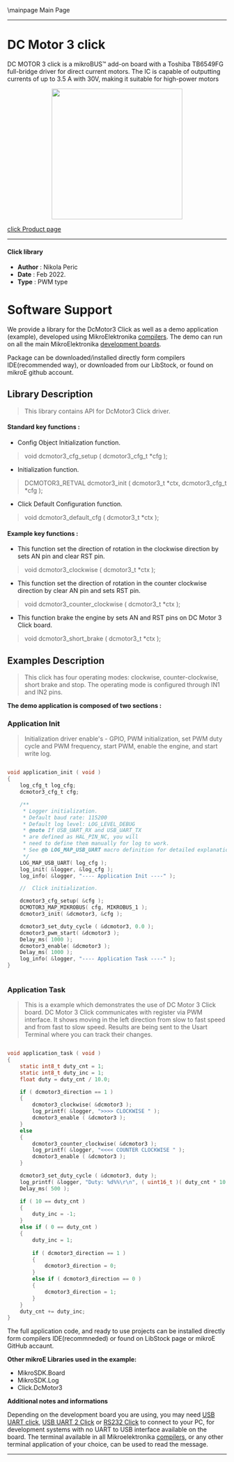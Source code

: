 \mainpage Main Page
 
---
# DC Motor 3 click

DC MOTOR 3 click is a mikroBUS™ add-on board with a Toshiba TB6549FG full-bridge driver for direct current motors. The IC is capable of outputting currents of up to 3.5 A with 30V, making it suitable for high-power motors

<p align="center">
  <img src="https://download.mikroe.com/images/click_for_ide/dcmotor3_click.png" height=300px>
</p>

[click Product page](https://www.mikroe.com/dc-motor-3-click)

---


#### Click library 

- **Author**        : Nikola Peric
- **Date**          : Feb 2022.
- **Type**          : PWM type


# Software Support

We provide a library for the DcMotor3 Click 
as well as a demo application (example), developed using MikroElektronika 
[compilers](https://shop.mikroe.com/compilers). 
The demo can run on all the main MikroElektronika [development boards](https://shop.mikroe.com/development-boards).

Package can be downloaded/installed directly form compilers IDE(recommended way), or downloaded from our LibStock, or found on mikroE github account. 

## Library Description

> This library contains API for DcMotor3 Click driver.

#### Standard key functions :

- Config Object Initialization function.
> void dcmotor3_cfg_setup ( dcmotor3_cfg_t *cfg ); 
 
- Initialization function.
> DCMOTOR3_RETVAL dcmotor3_init ( dcmotor3_t *ctx, dcmotor3_cfg_t *cfg );

- Click Default Configuration function.
> void dcmotor3_default_cfg ( dcmotor3_t *ctx );


#### Example key functions :

- This function set the direction of rotation in the clockwise direction by sets AN pin and clear RST pin.
> void dcmotor3_clockwise ( dcmotor3_t *ctx );
 
- This function set the direction of rotation in the counter clockwise direction by clear AN pin and sets RST pin.
> void dcmotor3_counter_clockwise ( dcmotor3_t *ctx );

- This function brake the engine by sets AN and RST pins on DC Motor 3 Click board.
> void dcmotor3_short_brake ( dcmotor3_t *ctx );

## Examples Description

> This click  has four operating modes: clockwise, counter-clockwise, short brake and stop. 
> The operating mode is configured through IN1 and IN2 pins. 

**The demo application is composed of two sections :**

### Application Init 

> Initialization driver enable's - GPIO,
> PWM initialization, set PWM duty cycle and PWM frequency, start PWM, enable the engine, and start write log.

```c

void application_init ( void )
{
    log_cfg_t log_cfg;
    dcmotor3_cfg_t cfg;

    /** 
     * Logger initialization.
     * Default baud rate: 115200
     * Default log level: LOG_LEVEL_DEBUG
     * @note If USB_UART_RX and USB_UART_TX 
     * are defined as HAL_PIN_NC, you will 
     * need to define them manually for log to work. 
     * See @b LOG_MAP_USB_UART macro definition for detailed explanation.
     */
    LOG_MAP_USB_UART( log_cfg );
    log_init( &logger, &log_cfg );
    log_info( &logger, "---- Application Init ----" );

    //  Click initialization.

    dcmotor3_cfg_setup( &cfg );
    DCMOTOR3_MAP_MIKROBUS( cfg, MIKROBUS_1 );
    dcmotor3_init( &dcmotor3, &cfg );

    dcmotor3_set_duty_cycle ( &dcmotor3, 0.0 );
    dcmotor3_pwm_start( &dcmotor3 );
    Delay_ms( 1000 );
    dcmotor3_enable( &dcmotor3 );
    Delay_ms( 1000 );
    log_info( &logger, "---- Application Task ----" );
}
  
```

### Application Task

>  This is a example which demonstrates the use of DC Motor 3 Click board.
>  DC Motor 3 Click communicates with register via PWM interface.
>  It shows moving in the left direction from slow to fast speed
>  and from fast to slow speed.
>  Results are being sent to the Usart Terminal where you can track their changes.

```c

void application_task ( void )
{    
    static int8_t duty_cnt = 1;
    static int8_t duty_inc = 1;
    float duty = duty_cnt / 10.0;

    if ( dcmotor3_direction == 1 )
    {
        dcmotor3_clockwise( &dcmotor3 );
        log_printf( &logger, ">>>> CLOCKWISE " );
        dcmotor3_enable ( &dcmotor3 );
    }
    else
    {
        dcmotor3_counter_clockwise( &dcmotor3 );
        log_printf( &logger, "<<<< COUNTER CLOCKWISE " );
        dcmotor3_enable ( &dcmotor3 );
    }

    dcmotor3_set_duty_cycle ( &dcmotor3, duty );
    log_printf( &logger, "Duty: %d%%\r\n", ( uint16_t )( duty_cnt * 10 ) );
    Delay_ms( 500 );

    if ( 10 == duty_cnt ) 
    {
        duty_inc = -1;
    }
    else if ( 0 == duty_cnt ) 
    {
        duty_inc = 1;
                
        if ( dcmotor3_direction == 1 )
        {
            dcmotor3_direction = 0;
        }
        else if ( dcmotor3_direction == 0 )
        {
            dcmotor3_direction = 1;
        }
    }
    duty_cnt += duty_inc;
} 

```

The full application code, and ready to use projects can be  installed directly form compilers IDE(recommneded) or found on LibStock page or mikroE GitHub accaunt.

**Other mikroE Libraries used in the example:** 

- MikroSDK.Board
- MikroSDK.Log
- Click.DcMotor3

**Additional notes and informations**

Depending on the development board you are using, you may need 
[USB UART click](https://shop.mikroe.com/usb-uart-click), 
[USB UART 2 Click](https://shop.mikroe.com/usb-uart-2-click) or 
[RS232 Click](https://shop.mikroe.com/rs232-click) to connect to your PC, for 
development systems with no UART to USB interface available on the board. The 
terminal available in all Mikroelektronika 
[compilers](https://shop.mikroe.com/compilers), or any other terminal application 
of your choice, can be used to read the message.



---
